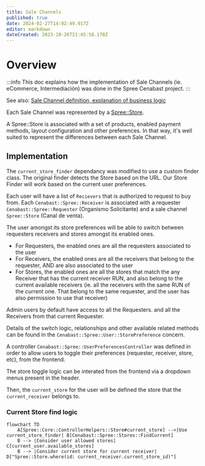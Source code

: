```yaml
---
title: Sale Channels
published: true
date: 2024-02-27T14:02:49.917Z
editor: markdown
dateCreated: 2023-10-26T21:45:58.170Z
---
```


# Overview

:::info
This doc explains how the implementation of Sale Channels (ie. eCommerce, Intermediación) was done in the Spree Cenabast project.
:::

See also: [Sale Channel definition, explanation of business logic](/cenabast-tienda/docs/Store%20Project/functionalities/channels)

Each Sale Channel was represented by a [Spree::Store](https://dev-docs.spreecommerce.org/internals/stores).

A Spree::Store is associated with a set of products, enabled payment methods, layout configuration and other preferences.
In that way, it's well suited to represent the differences between each Sale Channel.

## Implementation

The `current_store_finder` dependancy was modified to use a custom finder class. The original finder detects the Store based on the URL. Our Store Finder will work based on the current user preferences.

Each user will have a list of `Recievers` that is authorized to request to buy from. Each `Cenabast::Spree::Receiver` is associated with a requester `Cenabast::Spree::Requester` (Organismo Solicitante) and a sale channel `Spree::Store` (Canal de venta).

The user amongst its store preferences will be able to switch between requesters receivers and stores amongst its enabled ones.

* For Requesters, the enabled ones are all the requesters associated to the user
* For Receivers, the enabled ones are all the receivers that belong to the requester, AND are also associated to the user
* For Stores, the enabled ones are all the stores that match the any Receiver that has the current receiver RUN, and also belong to the current available receivers (ie. all the receivers with the same RUN of the current one. That belong to the same requester, and the user has also permission to use that receiver)

Admin users by default have access to all the Requesters. and all the Receivers from that current Requester.

Details of the switch logic, relationships and other available related methods can be found in the `Cenabast::Spree::User::StorePreference` concern.

A controller `Cenabast::Spree::UserPreferencesController` was defined in order to allow users to toggle their preferences (requester, receiver, store, etc), from the frontend.

The store toggle logic can be interated from the frontend via a dropdown menus present in the header.

Then, the `current_store` for the user will be defined the store that the `current_receiver` belongs to.

### Current Store find logic

```mermaid
flowchart TD
    A[Spree::Core::ControllerHelpers::Store#current_store] -->|Use current_store_finder| B[Cenabast::Spree::Stores::FindCurrent]
    B --> |Consider user allowed stores| C[current_user.available_stores]
    B --> |Consider current store for current receiver| D["Spree::Store.where(id: current_receiver.current_store_id)"]
```
